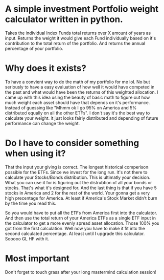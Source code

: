 # A simple investment Portfolio weight calculator written in python.

Takes the individual Index Funds total returns over X amount of years as input.
Returns the weight it would give each Fund individually based on it's contribution to the total return of the portfolio.
And returns the annual percentage of your portfolio.

# Why does it exists?
To have a convient way to do the math of my portfolio for me lol.
No but seriously to have a easy evaluation of how well it would have competed in the past and what would have been the returns of this weighted allocation.
I came up with this idea using the beauty of basic math to figure out how much weight each asset should have that depends on it's performance.
Instead of guessing like "Mhmm ok I go 95% on America and 5% distributed equally on all the other ETFs".
I don't say it's the best way to calculate your weight. It just looks fairly distributed and depending of future performance can change the weight.

# Do I have to consider something when using it?
That the input your giving is correct.
The longest historical comperison possible for the ETFs. Since we invest for the long run.
It's not there to calculate your Stocks/Bonds distribution. This is ultimatly your decision.
What you can use it for is figuring out the distrubtion of all your bonds or stocks.
That's what it's designed for.
And the last thing is that if you have 5 stocks in America and 2 for the rest of the world.
Your gonna get a very high precentage for America. At least if America's Stock Market didn't burn by the time you read this.

So you would have to put all the ETFs from America first into the calculator.
And then use the total return of your America ETFs as a single ETF input in the calculator to get a more evenly spread asset allocation.
Those 100% you got from the first calculation. Well now you have to make it fit into the second calculated percentage. At least until I upgrade this calculator.
Sooooo GL HF with it.

# Most important
Don't forget to touch grass after your long mastermind calculation session!
